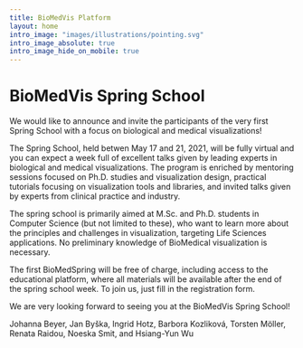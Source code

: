 ```yaml
---
title: BioMedVis Platform
layout: home
intro_image: "images/illustrations/pointing.svg"
intro_image_absolute: true
intro_image_hide_on_mobile: true
---
```


# BioMedVis Spring School

We would like to announce and invite the participants of the very first Spring School with a focus on biological and medical visualizations!

The Spring School, held betwen May 17 and 21, 2021, will be fully virtual and you can expect a week full of excellent talks given by leading experts in biological and medical visualizations. The program is enriched by mentoring sessions focused on Ph.D. studies and visualization design, practical tutorials focusing on visualization tools and libraries, and invited talks given by experts from clinical practice and industry.

The spring school is primarily aimed at M.Sc. and Ph.D. students in Computer Science (but not limited to these), who want to learn more about the principles and challenges in visualization, targeting Life Sciences applications. No preliminary knowledge of BioMedical visualization is necessary.

The first BioMedSpring will be free of charge, including access to the educational platform, where all materials will be available after the end of the spring school week. To join us, just fill in the registration form.

We are very looking forward to seeing you at the BioMedVis Spring School! 

Johanna Beyer, Jan Byška, Ingrid Hotz, Barbora Kozliková, Torsten Möller, Renata Raidou, Noeska Smit, and Hsiang-Yun Wu

